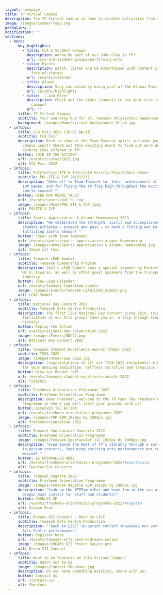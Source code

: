 ```yaml
---
layout: homepage
title: TP Virtual Campus
description: The TP Virtual Campus is home to student activities from all across TP!
image: /images/isomer-logo.svg
permalink: /
notification: ""
sections:
  - hero:
      key_highlights:
        - title: CCA & Student Groups
          description: Wanna be part of our 140+ CCAs in TP?
          url: /cca-and-student-groups/performing-arts
        - title: Events
          description: Watch, listen and be entertained with content created by TP,
            free-of-charge!
          url: /events/calendar
        - title: Alumni
          description: Stay connected by being part of the Alumni Family!
          url: /alumni/highlights
        - title: ...And More!
          description: Check out the other channels to see what else is happening around
            campus!
          url: ""
      title: TP Virtual Campus
      subtitle: Your one-stop hub for all Temasek Polytechnic happenings
      background: /images/Home/virtual_backgrounds-01-v3.jpg
  - infopic:
      title: CCA Fair 2023 (26-27 April)
      subtitle: CCA Fair
      description: Keen to channel the Team Temasek spirit and make your days on
        campus count? Check out this exciting event to find out more about the
        diverse CCAs offered in TP!
      button: JOIN IN THE ACTION!
      url: /events/ccafair2022.jpg
      alt: CCA Fair 2022
  - infopic:
      title: Polytechnic-ITE & Institute-Varsity-Polytechnic Games
      subtitle: POL-ITE & IVP (AY22/23)
      description: "Hats off to Team Temasek for their achievements at the POL-ITE and
        IVP Games, and for flying the TP flag high throughout the exciting
        sports season! "
      button: VIEW OUR MEDAL TALLY
      url: /events/sports/polite-ivp
      image: /images/Home/POL-ITE & IVP.jpeg
      alt: POLITE & IVP
  - infopic:
      title: Sports Appreciation & Alumni Homecoming 2023
      description: "We celebrated the strength, spirit and accomplishments of our
        student-athletes – present and past – to mark a fitting end to a
        fulfilling sports season! "
      button: Cheer with Team Temasek!
      url: /events/sports/sports-appreciation-alumni-homecoming
      image: /images/Home/Sports Appreciation & Alumni Homecoming.jpg
      alt: Image alt text
  - infopic:
      title: Temasek LEAD Summit
      subtitle: Temasek LEADership Program
      description: 2022's LEAD Summit sees a special segment by Minister of Transport
        Mr S. Iswaran, as well as other guest speakers from the transportation
        industry.
      button: View LEAD Calendar
      url: /events/temasek-lead/lead-events
      image: /images/Events/Temasek LEAD/LEAD_Summit.png
      alt: LEAD Summit
  - infopic:
      title: National Day Concert 2022
      subtitle: Temasek Arts Centre Production
      description: The first live National Day Concert since 2019, join in the
        festivities as our Arts groups take you on  a trip through Singapore's
        history!
      button: Replay the Action
      url: events/national-day-celebration-2022
      image: /images/Events/NDC22.png
      alt: National Day Concert 2022
  - infopic:
      title: Temasek Student Excellence Awards (TSEA) 2022
      subtitle: TSEA 2022
      image: /images/Home/TSEA 2022.jpg
      description: Congratulations to all our TSEA 2022 recipients! A BIG thank you
        for your amazing dedication, selfless sacrifice and tenacious spirit!
      button: View our Honour roll
      url: /events/temasek-student-excellence-awards-2022
      alt: TSEA2022
  - infopic:
      title: Freshmen Orientation Programme 2022
      subtitle: Freshmen Orientation Programme
      description: Dear Freshmen, welcome to the TP Fam! The Freshmen Orientation
        Programme is where you will start your journey with us!
      button: DISCOVER THE ACTION
      url: /events/freshmen-orientation-programme-2022
      image: /images/FOP EDM_1920px by 1080px.jpg
      alt: freshmenorientation 2022
  - infopic:
      title: Temasek Spectacular Concerts 2022
      subtitle: Freshmen Orientation Programme
      image: /images/Temasek Spectacular (1)_1920px by 1080px.jpg
      description: "Experience the best of TP’s vibrancy through a series of ‘live’
        in-person concerts, featuring exciting arts performances not to be
        missed! "
      button: BE ENTHRALLED HERE
      url: /events/freshmen-orientation-programme-2022/#spectacular
      alt: Spectacular Concerts
  - infopic:
      title: Temasek Regatta 2022
      subtitle: Freshmen Orientation Programme
      image: /images/Temasek Regatta EDM_1920px by 1080px.jpg
      description: "Soak up the #TPFam vibes and have fun in the sun at our annual
        dragon boat contest for staff and students!"
      button: PADDLES UP
      url: /events/freshmen-orientation-programme-2022/#regatta
      alt: Dragon Boat
  - infopic:
      title: Dreams XII Concert – Back to LIVE
      subtitle: Temasek Arts Centre Production
      description: '"Back to LIVE" in-person concert showcases our very own Temasek
        Arts Centre performances'
      button: Register here
      url: /events/temasek-arts-centre/dreams-series
      image: /images/DREAMS XII Poster Square.png
      alt: Dream XII Concert
  - infopic:
      title: Want to be featured on this Virtual Campus?
      subtitle: Reach out to us
      image: /images/Contact-Shoutout.jpg
      description: Do you have something exciting, share with us!
      button: Contact us
      url: /contact-us/
      alt: Shoutout
---
```

